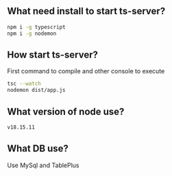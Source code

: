 ## What need install to start ts-server?

```bash
npm i -g typescript
npm i -g nodemon
```

## How start ts-server?

First command to compile and other console to execute

```bash
tsc --watch
nodemon dist/app.js
```

## What version of node use?

```bash
v18.15.11
```

## What DB use?

Use MySql and TablePlus

